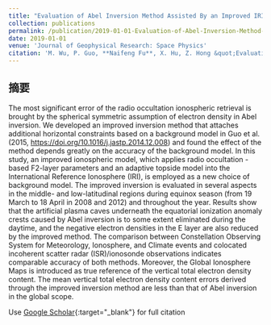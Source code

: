 ```yaml
---
title: "Evaluation of Abel Inversion Method Assisted By an Improved IRI Model"
collection: publications
permalink: /publication/2019-01-01-Evaluation-of-Abel-Inversion-Method-Assisted-By-an-Improved-IRI-Model
date: 2019-01-01
venue: 'Journal of Geophysical Research: Space Physics'
citation: 'M. Wu, P. Guo, **Naifeng Fu**, X. Hu, Z. Hong &quot;Evaluation of Abel Inversion Method Assisted By an Improved IRI Model.&quot; Journal of Geophysical Research: Space Physics, 2019.'
---
```

## 摘要

The most significant error of the radio occultation ionospheric retrieval is brought by the spherical symmetric assumption of electron density in Abel inversion. We developed an improved inversion method that attaches additional horizontal constraints based on a background model in Guo et al. (2015, https://doi.org/10.1016/j.jastp.2014.12.008) and found the effect of the method depends greatly on the accuracy of the background model. In this study, an improved ionospheric model, which applies radio occultation -based F2-layer parameters and an adaptive topside model into the International Reference Ionosphere (IRI), is employed as a new choice of background model. The improved inversion is evaluated in several aspects in the middle- and low-latitudinal regions during equinox season (from 19 March to 18 April in 2008 and 2012) and throughout the year. Results show that the artificial plasma caves underneath the equatorial ionization anomaly crests caused by Abel inversion is to some extent eliminated during the daytime, and the negative electron densities in the E layer are also reduced by the improved method. The comparison between Constellation Observing System for Meteorology, Ionosphere, and Climate events and colocated incoherent scatter radar (ISR)/ionosonde observations indicates comparable accuracy of both methods. Moreover, the Global Ionosphere Maps is introduced as true reference of the vertical total electron density content. The mean vertical total electron density content errors derived through the improved inversion method are less than that of Abel inversion in the global scope.

Use [Google Scholar](https://scholar.google.com/scholar?q=Evaluation+of+Abel+Inversion+Method+Assisted+By+an+Improved+IRI+Model){:target="_blank"} for full citation